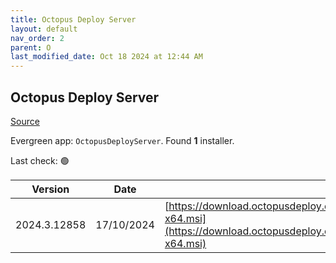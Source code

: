 ```yaml
---
title: Octopus Deploy Server
layout: default
nav_order: 2
parent: O
last_modified_date: Oct 18 2024 at 12:44 AM
---
```


## Octopus Deploy Server

[Source](https://octopus.com/)

Evergreen app: `OctopusDeployServer`. Found **1** installer.

Last check: 🟢

| Version      | Date       | URI                                                                                                                                                |
| ------------ | ---------- | -------------------------------------------------------------------------------------------------------------------------------------------------- |
| 2024.3.12858 | 17/10/2024 | [https://download.octopusdeploy.com/octopus/Octopus.2024.3.12858-x64.msi](https://download.octopusdeploy.com/octopus/Octopus.2024.3.12858-x64.msi) |
